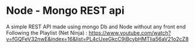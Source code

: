 # Node - Mongo REST api

A simple REST API made using mongo Db and Node without any front end
Following the Playlist (Net Ninja) : https://www.youtube.com/watch?v=fGQFeV32nwE&index=16&list=PL4cUxeGkcC9jBcybHMTIia56aV21o2cZ8
